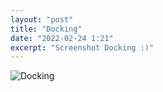 ```yaml
---
layout: "post"
title: "Docking"
date: "2022-02-24 1:21"
excerpt: "Screenshot Docking :)"
---
```


![Docking]( https://64.media.tumblr.com/e04a4c0335f870664cf88f2c2a60403a/5db822ad40e9fa65-a6/s1280x1920/ca256ebd67e7bc075706240566ae31c331beb9c4.png "Docking")